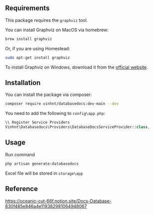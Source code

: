 ## Requirements

This package requires the `graphviz` tool.

You can install Graphviz on MacOS via homebrew:

```bash
brew install graphviz
```

Or, if you are using Homestead:

```bash
sudo apt-get install graphviz
```

To install Graphviz on Windows, download it from the [official website](https://graphviz.gitlab.io/_pages/Download/Download_windows.html).

## Installation

You can install the package via composer:

```bash
composer require vinhnt/databasedocs:dev-main --dev
```
You need to add the following to `config\app.php`:

```php
\\ Register Service Providers
Vinhnt\Databasedocs\Providers\DatabaseDocsServiceProvider::class,
```
## Usage

Run command 
```bash
php artisan generate:databasedocs
```
Excel file will be stored in `storage\app`

## Reference

https://oceanic-cut-66f.notion.site/Docs-Database-630f485e846a4e119382981064948067